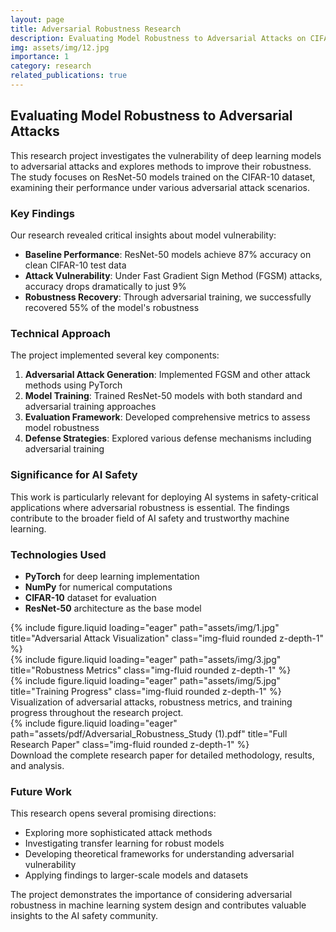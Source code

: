 ```yaml
---
layout: page
title: Adversarial Robustness Research
description: Evaluating Model Robustness to Adversarial Attacks on CIFAR-10
img: assets/img/12.jpg
importance: 1
category: research
related_publications: true
---
```


## Evaluating Model Robustness to Adversarial Attacks

This research project investigates the vulnerability of deep learning models to adversarial attacks and explores methods to improve their robustness. The study focuses on ResNet-50 models trained on the CIFAR-10 dataset, examining their performance under various adversarial attack scenarios.

### Key Findings

Our research revealed critical insights about model vulnerability:
- **Baseline Performance**: ResNet-50 models achieve 87% accuracy on clean CIFAR-10 test data
- **Attack Vulnerability**: Under Fast Gradient Sign Method (FGSM) attacks, accuracy drops dramatically to just 9%
- **Robustness Recovery**: Through adversarial training, we successfully recovered 55% of the model's robustness

### Technical Approach

The project implemented several key components:
1. **Adversarial Attack Generation**: Implemented FGSM and other attack methods using PyTorch
2. **Model Training**: Trained ResNet-50 models with both standard and adversarial training approaches
3. **Evaluation Framework**: Developed comprehensive metrics to assess model robustness
4. **Defense Strategies**: Explored various defense mechanisms including adversarial training

### Significance for AI Safety

This work is particularly relevant for deploying AI systems in safety-critical applications where adversarial robustness is essential. The findings contribute to the broader field of AI safety and trustworthy machine learning.

### Technologies Used

- **PyTorch** for deep learning implementation
- **NumPy** for numerical computations
- **CIFAR-10** dataset for evaluation
- **ResNet-50** architecture as the base model

<div class="row">
    <div class="col-sm mt-3 mt-md-0">
        {% include figure.liquid loading="eager" path="assets/img/1.jpg" title="Adversarial Attack Visualization" class="img-fluid rounded z-depth-1" %}
    </div>
    <div class="col-sm mt-3 mt-md-0">
        {% include figure.liquid loading="eager" path="assets/img/3.jpg" title="Robustness Metrics" class="img-fluid rounded z-depth-1" %}
    </div>
    <div class="col-sm mt-3 mt-md-0">
        {% include figure.liquid loading="eager" path="assets/img/5.jpg" title="Training Progress" class="img-fluid rounded z-depth-1" %}
    </div>
</div>
<div class="caption">
    Visualization of adversarial attacks, robustness metrics, and training progress throughout the research project.
</div>

<div class="row">
    <div class="col-sm mt-3 mt-md-0">
        {% include figure.liquid loading="eager" path="assets/pdf/Adversarial_Robustness_Study (1).pdf" title="Full Research Paper" class="img-fluid rounded z-depth-1" %}
    </div>
</div>
<div class="caption">
    Download the complete research paper for detailed methodology, results, and analysis.
</div>

### Future Work

This research opens several promising directions:
- Exploring more sophisticated attack methods
- Investigating transfer learning for robust models
- Developing theoretical frameworks for understanding adversarial vulnerability
- Applying findings to larger-scale models and datasets

The project demonstrates the importance of considering adversarial robustness in machine learning system design and contributes valuable insights to the AI safety community.
